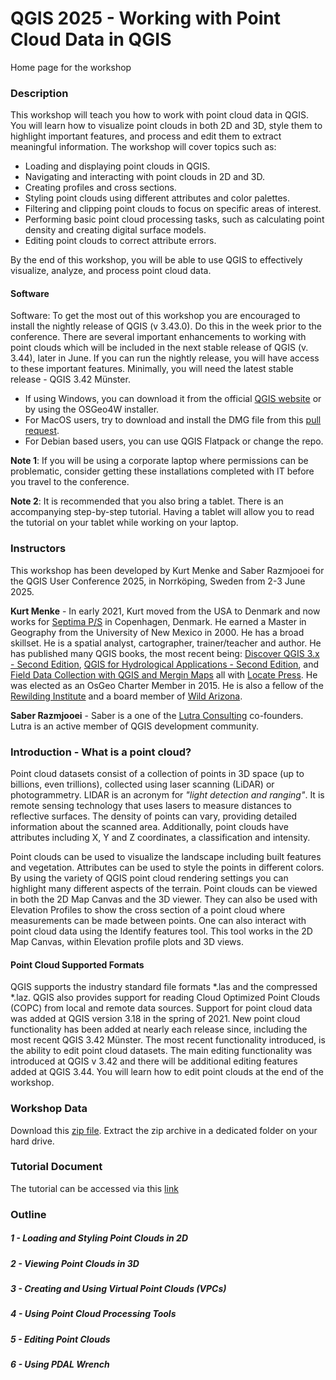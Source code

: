 # QGIS 2025 - Working with Point Cloud Data in QGIS
Home page for the workshop

### Description
This workshop will teach you how to work with point cloud data in QGIS. You will learn how to visualize point clouds in both 2D and 3D, style them to highlight important features, and process and edit them to extract meaningful information. The workshop will cover topics such as:

* Loading and displaying point clouds in QGIS.
* Navigating and interacting with point clouds in 2D and 3D.
* Creating profiles and cross sections.
* Styling point clouds using different attributes and color palettes.
* Filtering and clipping point clouds to focus on specific areas of interest.
* Performing basic point cloud processing tasks, such as calculating point density and creating digital surface models.
* Editing point clouds to correct attribute errors.

By the end of this workshop, you will be able to use QGIS to effectively visualize, analyze, and process point cloud data.

#### Software
Software:
To get the most out of this workshop you are encouraged to install the nightly release of QGIS (v 3.43.0). Do this in the week prior to the conference. There are several important enhancements to working with point clouds which will be included in the next stable release of QGIS (v. 3.44), later in June. If you can run the nightly release, you will have access to these important features. Minimally, you will need the latest stable release - QGIS 3.42 Münster.

* If using Windows, you can download it from the official [QGIS website](https://qgis.org/download/) or by using the OSGeo4W installer.
* For MacOS users, try to download and install the DMG file from this [pull request](https://github.com/qgis/QGIS/pull/60039).
* For Debian based users, you can use QGIS Flatpack or change the repo.

**Note 1**: If you will be using a corporate laptop where permissions can be problematic, consider getting these installations completed with IT before you travel to the conference.

**Note 2**: It is recommended that you also bring a tablet. There is an accompanying step-by-step tutorial. Having a tablet will allow you to read the tutorial on your tablet while working on your laptop.

### Instructors
This workshop has been developed by Kurt Menke and Saber Razmjooei for the QGIS User Conference 2025, in Norrköping, Sweden from 2-3 June 2025.

**Kurt Menke** - In early 2021, Kurt moved from the USA to Denmark and now works for [Septima P/S](https://septima.dk/) in Copenhagen, Denmark. He earned a Master in Geography from the 
University of New Mexico in 2000. He has a broad skillset. He is a spatial analyst, cartographer, trainer/teacher and author. He has published many QGIS books, the most recent being: 
[Discover QGIS 3.x - Second Edition](https://locatepress.com/book/dq32), [QGIS for Hydrological Applications - Second Edition](https://locatepress.com/book/hyd2), and 
[Field Data Collection with QGIS and Mergin Maps](https://locatepress.com/book/mergin-maps) all with [Locate Press](https://locatepress.com/). He was elected as an OsGeo Charter Member 
in 2015. He is also a fellow of the [Rewilding Institute](https://rewilding.org/) and a board member of [Wild Arizona](https://www.wildarizona.org/).

**Saber Razmjooei** - Saber is a one of the [Lutra Consulting](https://www.lutraconsulting.co.uk/) co-founders. Lutra is an active member of QGIS development community.

### Introduction - What is a point cloud?
Point cloud datasets consist of a collection of points in 3D space (up to billions, even trillions), collected using laser scanning (LiDAR) or photogrammetry. LIDAR is an acronym for 
*"light detection and ranging"*. It is remote sensing technology that uses lasers to measure distances to reflective surfaces. The density of points can vary, 
providing detailed information about the scanned area. Additionally, point clouds have attributes including X, Y and Z coordinates, a classification and intensity. 

Point clouds can be used to visualize the landscape including built features and vegetation. Attributes can be used to style the points in different colors. By using the variety of 
QGIS point cloud rendering settings you can highlight many different aspects of the terrain. Point clouds can be viewed in both the 2D Map Canvas and the 3D viewer. They can also 
be used with Elevation Profiles to show the cross section of a point cloud where measurements can be made between points. One can also interact with point cloud data using the Identify 
features tool. This tool works in the 2D Map Canvas, within Elevation profile plots and 3D views. 

#### Point Cloud Supported Formats
QGIS supports the industry standard file formats *.las and the compressed *.laz. QGIS also provides support for reading Cloud Optimized Point Clouds (COPC) from local and remote data sources. 
Support for point cloud data was added at QGIS version 3.18 in the spring of 2021. New point cloud functionality has been added at nearly each release since, including the most recent 
QGIS 3.42 Münster. The most recent functionality introduced, is the ability to edit point cloud datasets. The main editing functionality was introduced at QGIS v 3.42 and there will be additional 
editing features added at QGIS 3.44. You will learn how to edit point clouds at the end of the workshop. 

### Workshop Data
Download this [zip file](https://drive.google.com/file/d/1q5q0uSJii9htEKU8r99o9R6i51P3MSkS/view?usp=sharing). Extract the zip archive in a dedicated folder on your hard drive.

### Tutorial Document
The tutorial can be accessed via this [link](https://docs.google.com/document/d/1hWMghUmzSkYkUm4cvnHn2DKLEzGdnxf6dnSMIHNWNfM/edit?usp=sharing)

### Outline

##### 1 - Loading and Styling Point Clouds in 2D
##### 2 - Viewing Point Clouds in 3D
##### 3 - Creating and Using Virtual Point Clouds (VPCs)
##### 4 - Using Point Cloud Processing Tools
##### 5 - Editing Point Clouds
##### 6 - Using PDAL Wrench
